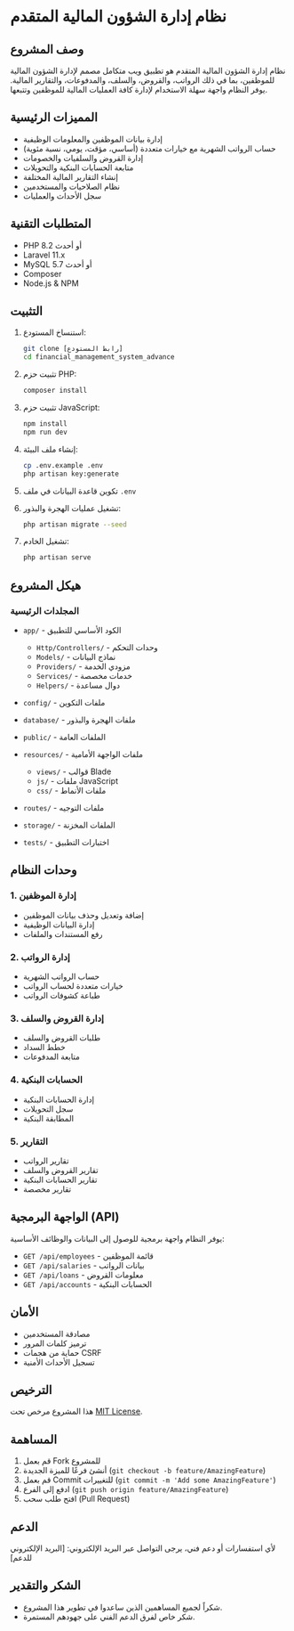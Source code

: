# نظام إدارة الشؤون المالية المتقدم

## وصف المشروع

نظام إدارة الشؤون المالية المتقدم هو تطبيق ويب متكامل مصمم لإدارة الشؤون المالية للموظفين، بما في ذلك الرواتب، والقروض، والسلف، والمدفوعات، والتقارير المالية. يوفر النظام واجهة سهلة الاستخدام لإدارة كافة العمليات المالية للموظفين وتتبعها.

## المميزات الرئيسية

- إدارة بيانات الموظفين والمعلومات الوظيفية
- حساب الرواتب الشهرية مع خيارات متعددة (أساسي، مؤقت، يومي، نسبة مئوية)
- إدارة القروض والسلفيات والخصومات
- متابعة الحسابات البنكية والتحويلات
- إنشاء التقارير المالية المختلفة
- نظام الصلاحيات والمستخدمين
- سجل الأحداث والعمليات

## المتطلبات التقنية

- PHP 8.2 أو أحدث
- Laravel 11.x
- MySQL 5.7 أو أحدث
- Composer
- Node.js & NPM

## التثبيت

1. استنساخ المستودع:
   ```bash
   git clone [رابط المستودع]
   cd financial_management_system_advance
   ```

2. تثبيت حزم PHP:
   ```bash
   composer install
   ```

3. تثبيت حزم JavaScript:
   ```bash
   npm install
   npm run dev
   ```

4. إنشاء ملف البيئة:
   ```bash
   cp .env.example .env
   php artisan key:generate
   ```

5. تكوين قاعدة البيانات في ملف `.env`

6. تشغيل عمليات الهجرة والبذور:
   ```bash
   php artisan migrate --seed
   ```

7. تشغيل الخادم:
   ```bash
   php artisan serve
   ```

## هيكل المشروع

### المجلدات الرئيسية

- `app/` - الكود الأساسي للتطبيق
  - `Http/Controllers/` - وحدات التحكم
  - `Models/` - نماذج البيانات
  - `Providers/` - مزودي الخدمة
  - `Services/` - خدمات مخصصة
  - `Helpers/` - دوال مساعدة

- `config/` - ملفات التكوين
- `database/` - ملفات الهجرة والبذور
- `public/` - الملفات العامة
- `resources/` - ملفات الواجهة الأمامية
  - `views/` - قوالب Blade
  - `js/` - ملفات JavaScript
  - `css/` - ملفات الأنماط

- `routes/` - ملفات التوجيه
- `storage/` - الملفات المخزنة
- `tests/` - اختبارات التطبيق

## وحدات النظام

### 1. إدارة الموظفين
- إضافة وتعديل وحذف بيانات الموظفين
- إدارة البيانات الوظيفية
- رفع المستندات والملفات

### 2. إدارة الرواتب
- حساب الرواتب الشهرية
- خيارات متعددة لحساب الرواتب
- طباعة كشوفات الرواتب

### 3. إدارة القروض والسلف
- طلبات القروض والسلف
- خطط السداد
- متابعة المدفوعات

### 4. الحسابات البنكية
- إدارة الحسابات البنكية
- سجل التحويلات
- المطابقة البنكية

### 5. التقارير
- تقارير الرواتب
- تقارير القروض والسلف
- تقارير الحسابات البنكية
- تقارير مخصصة

## الواجهة البرمجية (API)

يوفر النظام واجهة برمجية للوصول إلى البيانات والوظائف الأساسية:

- `GET /api/employees` - قائمة الموظفين
- `GET /api/salaries` - بيانات الرواتب
- `GET /api/loans` - معلومات القروض
- `GET /api/accounts` - الحسابات البنكية

## الأمان

- مصادقة المستخدمين
- ترميز كلمات المرور
- حماية من هجمات CSRF
- تسجيل الأحداث الأمنية

## الترخيص

هذا المشروع مرخص تحت [MIT License](LICENSE).

## المساهمة

1. قم بعمل Fork للمشروع
2. أنشئ فرعًا للميزة الجديدة (`git checkout -b feature/AmazingFeature`)
3. قم بعمل Commit للتغييرات (`git commit -m 'Add some AmazingFeature'`)
4. ادفع إلى الفرع (`git push origin feature/AmazingFeature`)
5. افتح طلب سحب (Pull Request)

## الدعم

لأي استفسارات أو دعم فني، يرجى التواصل عبر البريد الإلكتروني: [البريد الإلكتروني للدعم]

## الشكر والتقدير

- شكراً لجميع المساهمين الذين ساعدوا في تطوير هذا المشروع.
- شكر خاص لفرق الدعم الفني على جهودهم المستمرة.
